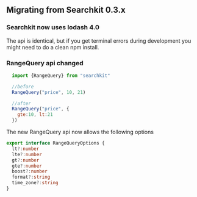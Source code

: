 ## Migrating from Searchkit 0.3.x

### Searchkit now uses lodash 4.0
The api is identical, but if you get terminal errors during development
you might need to do a clean npm install.

### RangeQuery api changed

```jsx
  import {RangeQuery} from "searchkit"

  //before
  RangeQuery("price", 10, 21)

  //after
  RangeQuery("price", {
    gte:10, lt:21
  })
```

The new RangeQuery api now allows the following options
```typescript
export interface RangeQueryOptions {
  lt?:number
  lte?:number
  gt?:number
  gte?:number
  boost?:number
  format?:string
  time_zone?:string
}
```
